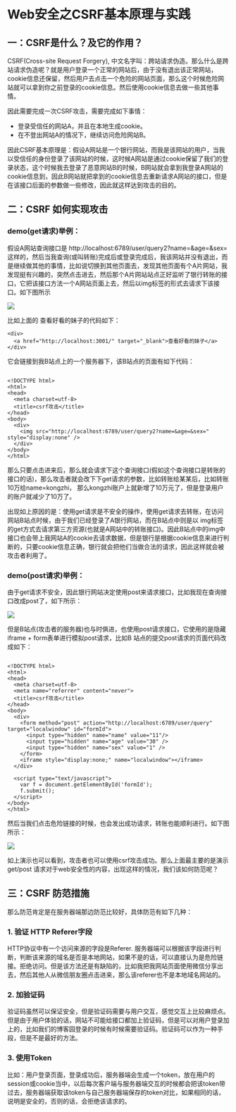# Web安全之CSRF基本原理与实践

## 一：CSRF是什么？及它的作用？

CSRF(Cross-site Request Forgery), 中文名字叫：跨站请求伪造。那么什么是跨站请求伪造呢？就是用户登录一个正常的网站后，由于没有退出该正常网站，cookie信息还保留，然后用户去点击一个危险的网站页面，那么这个时候危险网站就可以拿到你之前登录的cookie信息。然后使用cookie信息去做一些其他事情。

因此需要完成一次CSRF攻击，需要完成如下事情：

* 登录受信任的网站A，并且在本地生成cookie。
*  在不登出网站A的情况下，继续访问危险网站B。

因此CSRF基本原理是：假设A网站是一个银行网站，而我是该网站的用户，当我以受信任的身份登录了该网站的时候，这时候A网站是通过cookie保留了我们的登录状态，这个时候我去登录了恶意网站B的时候，B网站就会拿到我登录A网站的cookie信息到，因此B网站就把拿到的cookie信息去重新请求A网站的接口，但是在该接口后面的参数做一些修改，因此就这样达到攻击的目的。

## 二：CSRF 如何实现攻击

### demo(get请求)举例：

假设A网站查询接口是 http://localhost:6789/user/query2?name=&age=&sex= 这样的，然后当我查询(或叫转账)完成后或登录完成后，我该网站并没有退出，而是继续做其他的事情，比如说切换到其他页面去，发现其他页面有个A片网站，我发现挺有兴趣的，突然点击进去，然后那个A片网站站点正好监听了银行转账的接口，它把该接口方法一个A网站页面上去，然后以img标签的形式去请求下该接口。如下图所示

![](https://img2018.cnblogs.com/blog/561794/201905/561794-20190517222955699-834806417.png)


比如上面的 查看好看的妹子的代码如下：


```
<div>
  <a href="http://localhost:3001/" target="_blank">查看好看的妹子</a>
</div>
```


它会链接到我B站点上的一个服务器下，该B站点的页面有如下代码：

```

<!DOCTYPE html>
<html>
<head>
  <meta charset=utf-8>
  <title>csrf攻击</title>
</head>
<body>
  <div>
    <img src="http://localhost:6789/user/query2?name=&age=&sex=" style="display:none" />
  </div>
</body>
</html>

```


那么只要点击进来后，那么就会请求下这个查询接口(假如这个查询接口是转账的接口的话)，那么攻击者就会改下下get请求的参数，比如转账给某某后，比如转账10万给name=kongzhi， 那么kongzhi账户上就新增了10万元了，但是登录用户的账户就减少了10万了。

出现如上原因的是：使用get请求是不安全的操作，使用get请求去转账，在访问网站B站点时候，由于我们已经登录了A银行网站，而在B站点中则是以 img标签的get方式去请求第三方资源(也就是A网站中的转账接口)。因此B站点中的img中接口也会带上我网站A的cookie去请求数据，但是银行是根据cookie信息来进行判断的，只要cookie信息正确，银行就会把他们当做合法的请求，因此这样就会被攻击者利用了。


### demo(post请求)举例：


由于get请求不安全，因此银行网站决定使用post来请求接口，比如我现在查询接口改成post了，如下所示：


![](https://img2018.cnblogs.com/blog/561794/201905/561794-20190517223131760-351092706.png)



但是B站点(攻击者的服务器)也与时俱进，也使用post请求接口，它使用的是隐藏iframe + form表单进行模拟post请求，比如B 站点的提交post请求的页面代码改成如下：


```

<!DOCTYPE html>
<html>
<head>
  <meta charset=utf-8>
  <meta name="referrer" content="never">
  <title>csrf攻击</title>
</head>
<body>
  <div>
    <form method="post" action="http://localhost:6789/user/query" target="localwindow" id="formId">
      <input type="hidden" name="name" value="11"/>
      <input type="hidden" name="age" value="30" />
      <input type="hidden" name="sex" value="1" />
    </form>
    <iframe style="display:none;" name="localwindow"></iframe>
  </div>

  <script type="text/javascript">
    var f = document.getElementById('formId');
    f.submit();
  </script>
</body>
</html>

```


然后当我们点击危险链接的时候，也会发出成功请求，转账也能顺利进行。如下图所示：


![](https://img2018.cnblogs.com/blog/561794/201905/561794-20190517223204938-151101349.png)

如上演示也可以看到，攻击者也可以使用csrf攻击成功。那么上面最主要的是演示 get/post 请求对于web安全性的内容，出现这样的情况，我们该如何防范呢？


## 三：CSRF 防范措施


那么防范肯定是在服务器端那边防范比较好，具体防范有如下几种：


### 1. 验证 HTTP Referer字段

HTTP协议中有一个访问来源的字段是Referer. 服务器端可以根据该字段进行判断，判断该来源的域名是否是本地网站，如果不是的话，可以直接认为是危险链接。拒绝访问。但是该方法还是有缺陷的，比如我把我网站页面使用微信分享出去，然后其他人从微信朋友圈点击进来，那么该referer也不是本地域名网站的。


### 2. 加验证码

验证码虽然可以保证安全，但是验证码需要与用户交互，感觉交互上比较麻烦点。但是由于用户体验的话，网站不可能给接口都加上验证码，但是可以对用户登录加上的，比如我们的博客园登录的时候有时候需要验证码。验证码可以作为一种手段，但是不是最好的方法。


### 3. 使用Token

比如：用户登录页面，登录成功后，服务器端会生成一个token，放在用户的session或cookie当中，以后每次客户端与服务器端交互的时候都会把该token带过去，服务器端获取该token与自己服务器端保存的token对比，如果相同的话，说明是安全的，否则的话，会拒绝该请求的。
